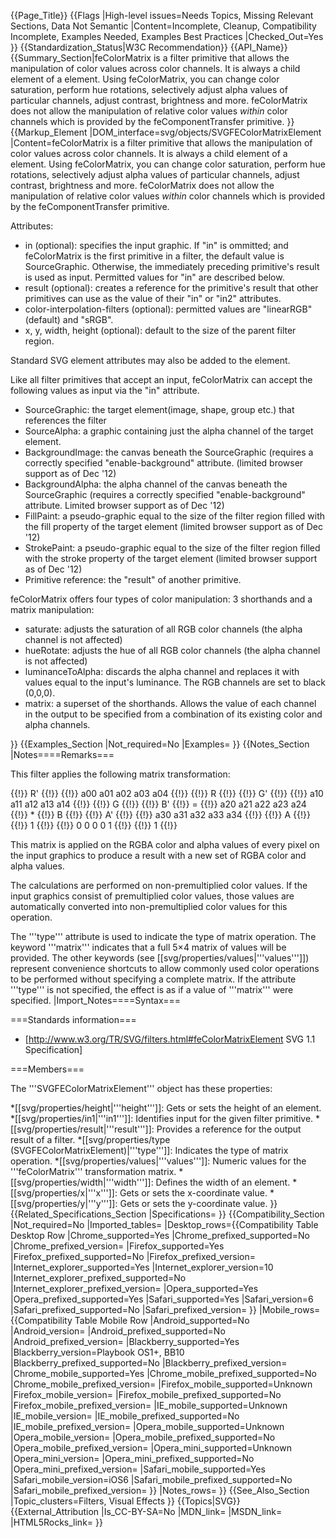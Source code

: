 {{Page_Title}}
{{Flags
|High-level issues=Needs Topics, Missing Relevant Sections, Data Not Semantic
|Content=Incomplete, Cleanup, Compatibility Incomplete, Examples Needed, Examples Best Practices
|Checked_Out=Yes
}}
{{Standardization_Status|W3C Recommendation}}
{{API_Name}}
{{Summary_Section|feColorMatrix is a filter primitive that allows the manipulation of color values across color channels. It is always a child element of a <filter> element. Using feColorMatrix, you can change color saturation, perform hue rotations, selectively adjust alpha values of particular channels, adjust contrast, brightness and more. feColorMatrix does not allow the manipulation of relative color values *within* color channels which is provided by the feComponentTransfer primitive. }}
{{Markup_Element
|DOM_interface=svg/objects/SVGFEColorMatrixElement
|Content=feColorMatrix is a filter primitive that allows the manipulation of color values across color channels. It is always a child element of a <filter> element. Using feColorMatrix, you can change color saturation, perform hue rotations, selectively adjust alpha values of particular channels, adjust contrast, brightness and more. feColorMatrix does not allow the manipulation of relative color values *within* color channels which is provided by the feComponentTransfer primitive. 

Attributes:

* in (optional): specifies the input graphic. If "in" is ommitted; and feColorMatrix is the first primitive in a filter, the default value is SourceGraphic. Otherwise, the immediately preceding primitive's result is used as input. Permitted values for "in" are described below.
* result (optional): creates a reference for the primitive's result that other primitives can use as the value of their "in" or "in2" attributes.
* color-interpolation-filters (optional): permitted values are "linearRGB" (default) and "sRGB".
* x, y, width, height (optional): default to the size of the parent filter region.

Standard SVG element attributes may also be added to the element. 

Like all filter primitives that accept an input, feColorMatrix can accept the following values as input via the "in" attribute.

* SourceGraphic: the target element(image, shape, group etc.) that references the filter
* SourceAlpha: a graphic containing just the alpha channel of the target element.
* BackgroundImage: the canvas beneath the SourceGraphic (requires a correctly specified "enable-background" attribute. (limited browser support as of Dec '12)
* BackgroundAlpha: the alpha channel of the canvas beneath the SourceGraphic (requires a correctly specified "enable-background" attribute. Limited browser support as of Dec '12)
* FillPaint: a pseudo-graphic equal to the size of the filter region filled with the fill property of the target element (limited browser support as of Dec '12)
* StrokePaint: a pseudo-graphic equal to the size of the filter region filled with the stroke property of the target element (limited browser support as of Dec '12)
* Primitive reference: the "result" of another primitive.

feColorMatrix offers four types of color manipulation: 3 shorthands and a matrix manipulation:

* saturate: adjusts the saturation of all RGB color channels (the alpha channel is not affected)
* hueRotate: adjusts the hue of all RGB color channels (the alpha channel is not affected)
* luminanceToAlpha: discards the alpha channel and replaces it with values equal to the input's luminance. The RGB channels are set to black (0,0,0).
* matrix: a superset of the shorthands. Allows the value of each channel in the output to be specified from a combination of its existing color and alpha channels.


}}
{{Examples_Section
|Not_required=No
|Examples=
}}
{{Notes_Section
|Notes====Remarks===

This filter applies the following matrix transformation:

 {{!}} R' {{!}}     {{!}} a00 a01 a02 a03 a04 {{!}}   {{!}} R {{!}}
 {{!}} G' {{!}}     {{!}} a10 a11 a12 a13 a14 {{!}}   {{!}} G {{!}}
 {{!}} B' {{!}}  =  {{!}} a20 a21 a22 a23 a24 {{!}} * {{!}} B {{!}}
 {{!}} A' {{!}}     {{!}} a30 a31 a32 a33 a34 {{!}}   {{!}} A {{!}}
 {{!}} 1  {{!}}     {{!}}  0   0   0   0   1  {{!}}   {{!}} 1 {{!}}

This matrix is applied on the RGBA color and alpha values of every
pixel on the input graphics to produce a result with a new set of RGBA
color and alpha values.

The calculations are performed on non-premultiplied color values. If
the input graphics consist of premultiplied color values, those values
are automatically converted into non-premultiplied color values for
this operation.

The '''type''' attribute is used to indicate the type of matrix
operation. The keyword '''matrix''' indicates that a full 5&times;4
matrix of values will be provided. The other keywords (see
[[svg/properties/values|'''values''']]) represent convenience
shortcuts to allow commonly used color operations to be performed
without specifying a complete matrix. If the attribute '''type''' is
not specified, the effect is as if a value of '''matrix''' were
specified.
|Import_Notes====Syntax===

===Standards information===

* [http://www.w3.org/TR/SVG/filters.html#feColorMatrixElement SVG 1.1 Specification]

===Members===

The '''SVGFEColorMatrixElement''' object has these properties:

*[[svg/properties/height|'''height''']]: Gets or sets  the height of an element.
*[[svg/properties/in1|'''in1''']]: Identifies input for the given filter primitive.
*[[svg/properties/result|'''result''']]: Provides a reference for the output result of a filter.
*[[svg/properties/type (SVGFEColorMatrixElement)|'''type''']]: Indicates the type of matrix operation.
*[[svg/properties/values|'''values''']]: Numeric values for the '''feColorMatrix''' transformation matrix.
*[[svg/properties/width|'''width''']]: Defines the width of an element.
*[[svg/properties/x|'''x''']]: Gets or sets the x-coordinate value.
*[[svg/properties/y|'''y''']]: Gets or sets the y-coordinate value.
}}
{{Related_Specifications_Section
|Specifications=
}}
{{Compatibility_Section
|Not_required=No
|Imported_tables=
|Desktop_rows={{Compatibility Table Desktop Row
|Chrome_supported=Yes
|Chrome_prefixed_supported=No
|Chrome_prefixed_version=
|Firefox_supported=Yes
|Firefox_prefixed_supported=No
|Firefox_prefixed_version=
|Internet_explorer_supported=Yes
|Internet_explorer_version=10
|Internet_explorer_prefixed_supported=No
|Internet_explorer_prefixed_version=
|Opera_supported=Yes
|Opera_prefixed_supported=Yes
|Safari_supported=Yes
|Safari_version=6
|Safari_prefixed_supported=No
|Safari_prefixed_version=
}}
|Mobile_rows={{Compatibility Table Mobile Row
|Android_supported=No
|Android_version=
|Android_prefixed_supported=No
|Android_prefixed_version=
|Blackberry_supported=Yes
|Blackberry_version=Playbook OS1+, BB10
|Blackberry_prefixed_supported=No
|Blackberry_prefixed_version=
|Chrome_mobile_supported=Yes
|Chrome_mobile_prefixed_supported=No
|Chrome_mobile_prefixed_version=
|Firefox_mobile_supported=Unknown
|Firefox_mobile_version=
|Firefox_mobile_prefixed_supported=No
|Firefox_mobile_prefixed_version=
|IE_mobile_supported=Unknown
|IE_mobile_version=
|IE_mobile_prefixed_supported=No
|IE_mobile_prefixed_version=
|Opera_mobile_supported=Unknown
|Opera_mobile_version=
|Opera_mobile_prefixed_supported=No
|Opera_mobile_prefixed_version=
|Opera_mini_supported=Unknown
|Opera_mini_version=
|Opera_mini_prefixed_supported=No
|Opera_mini_prefixed_version=
|Safari_mobile_supported=Yes
|Safari_mobile_version=iOS6
|Safari_mobile_prefixed_supported=No
|Safari_mobile_prefixed_version=
}}
|Notes_rows=
}}
{{See_Also_Section
|Topic_clusters=Filters, Visual Effects
}}
{{Topics|SVG}}
{{External_Attribution
|Is_CC-BY-SA=No
|MDN_link=
|MSDN_link=
|HTML5Rocks_link=
}}